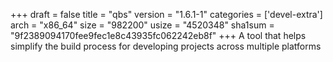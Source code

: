 +++
draft = false
title = "qbs"
version = "1.6.1-1"
categories = ['devel-extra']
arch = "x86_64"
size = "982200"
usize = "4520348"
sha1sum = "9f2389094170fee9fec1e8c43935fc062242eb8f"
+++
A tool that helps simplify the build process for developing projects across multiple platforms